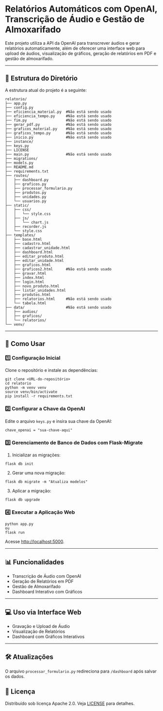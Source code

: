 # Relatórios Automáticos com OpenAI, Transcrição de Áudio e Gestão de Almoxarifado

Este projeto utiliza a API da OpenAI para transcrever áudios e gerar relatórios automaticamente, além de oferecer uma interface web para upload de áudios, visualização de gráficos, geração de relatórios em PDF e gestão de almoxarifado.

---

## 📂 Estrutura do Diretório

A estrutura atual do projeto é a seguinte:

```
relatorio/
├── app.py
├── config.py
├── eficiencia_material.py  #Não está sendo usado
├── eficiencia_tempo.py     #Não está sendo usado
├── fim.py                  #Não está sendo usado
├── gerar_pdf.py            #Não está sendo usado
├── graficos_material.py    #Não está sendo usado
├── graficos_tempo.py       #Não está sendo usado
├── inicio.py               #Não está sendo usado
├── instance/
├── keys.py
├── LICENSE
├── main.py                 #Não está sendo usado
├── migrations/
├── models.py
├── README.md
├── requirements.txt
├── routes/
│   ├── dashboard.py
│   ├── graficos.py
│   ├── processar_formulario.py
│   ├── produtos.py
│   ├── unidades.py
│   └── usuarios.py
├── static/
│   ├── css/
│   │   └── style.css
│   ├── js/
│   │   └── chart.js
│   ├── recorder.js
│   └── style.css
├── templates/
│   ├── base.html
│   ├── cadastro.html
│   ├── cadastrar_unidade.html
│   ├── dashboard.html
│   ├── editar_produto.html
│   ├── editar_unidade.html
│   ├── graficos.html
│   ├── graficos2.html      #Não está sendo usado
│   ├── gravar.html
│   ├── index.html
│   ├── login.html
│   ├── novo_produto.html
│   ├── listar_unidades.html
│   ├── produtos.html
│   ├── relatorios.html     #Não está sendo usado
│   └── tabela.html
├── data/                   #Não está sendo usado
│   ├── audios/            
│   ├── graficos/
│   └── relatorios/
└── venv/
```

---

## 🚀 Como Usar

### 1️⃣ Configuração Inicial

Clone o repositório e instale as dependências:

```
git clone <URL-do-repositório>
cd relatorio
python -m venv venv
source venv/bin/activate
pip install -r requirements.txt
```

### 2️⃣ Configurar a Chave da OpenAI

Edite o arquivo `keys.py` e insira sua chave da OpenAI:

```
chave_openai = "sua-chave-aqui"
```

### 3️⃣ Gerenciamento de Banco de Dados com Flask-Migrate

1. Inicializar as migrações:
```
flask db init
```
2. Gerar uma nova migração:
```
flask db migrate -m "Atualiza modelos"
```
3. Aplicar a migração:
```
flask db upgrade
```

### 4️⃣ Executar a Aplicação Web

```
python app.py
ou
flask run
```
Acesse [http://localhost:5000](http://localhost:5000).

---

## 📊 Funcionalidades

- Transcrição de Áudio com OpenAI
- Geração de Relatórios em PDF
- Gestão de Almoxarifado
- Dashboard Interativo com Gráficos

---

## 💻 Uso via Interface Web

- Gravação e Upload de Áudio
- Visualização de Relatórios
- Dashboard com Gráficos Interativos

---

## 🛠 Atualizações

O arquivo `processar_formulario.py` redireciona para `/dashboard` após salvar os dados.



## 📜 Licença
Distribuído sob licença Apache 2.0. Veja [LICENSE](LICENSE) para detalhes.
